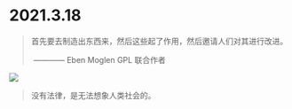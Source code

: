 # 2021.3.18

> 首先要去制造出东西来，然后这些起了作用，然后邀请人们对其进行改进。
>
> ​       ————  Eben Moglen GPL 联合作者

![](https://static.kent.ac.uk/nexus/ems/611.jpg)

> 没有法律，是无法想象人类社会的。
